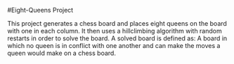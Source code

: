 #Eight-Queens Project

This project generates a chess board and places eight queens on the board with one in each column. It then uses a hillclimbing algorithm with random restarts in order to solve the board. A solved board is defined as: A board in which no queen is in conflict with one another and can make the moves a queen would make on a chess board. 
